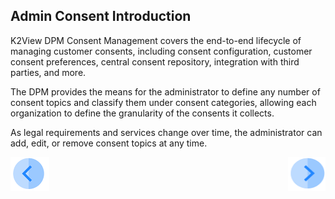 ## Admin Consent Introduction

K2View DPM Consent Management covers the end-to-end lifecycle of managing customer consents, including consent configuration, customer consent preferences, central consent repository, integration with third parties, and more.

The DPM provides the means for the administrator to define any number of consent topics and classify them under consent categories, allowing each organization to define the granularity of the consents it collects. 

As legal requirements and services change over time, the administrator can add, edit, or remove consent topics at any time.


[![Previous](../images/Previous.png)]( 01_Consent_Main.md)[<img align="right" width="60" height="54" src="../images/Next.png">](03_01_Admin_Consent_Tutorial.md)
